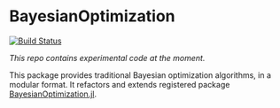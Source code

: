 # BayesianOptimization

[![Build Status](https://github.com/samuelbelko/BayesianOptimization.jl/actions/workflows/CI.yml/badge.svg?branch=)](https://github.com/samuelbelko/BayesianOptimization.jl/actions/workflows/CI.yml?query=branch%3A)

*This repo contains experimental code at the moment.*

This package provides traditional Bayesian optimization algorithms, in a modular format.
It refactors and extends registered package [BayesianOptimization.jl](https://github.com/jbrea/BayesianOptimization.jl).